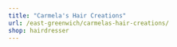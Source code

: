 ```yaml
---
title: "Carmela's Hair Creations"
url: /east-greenwich/carmelas-hair-creations/
shop: hairdresser
---
```

